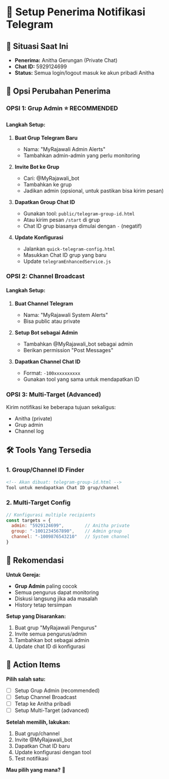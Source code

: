 # 🤖 Setup Penerima Notifikasi Telegram

## 📍 Situasi Saat Ini
- **Penerima:** Anitha Gerungan (Private Chat)
- **Chat ID:** 5929124699
- **Status:** Semua login/logout masuk ke akun pribadi Anitha

## 🔄 Opsi Perubahan Penerima

### **OPSI 1: Grup Admin** ⭐ RECOMMENDED

#### Langkah Setup:
1. **Buat Grup Telegram Baru**
   - Nama: "MyRajawali Admin Alerts"
   - Tambahkan admin-admin yang perlu monitoring

2. **Invite Bot ke Grup**
   - Cari: @MyRajawali_bot
   - Tambahkan ke grup
   - Jadikan admin (opsional, untuk pastikan bisa kirim pesan)

3. **Dapatkan Group Chat ID**
   - Gunakan tool: `public/telegram-group-id.html`
   - Atau kirim pesan `/start` di grup
   - Chat ID grup biasanya dimulai dengan `-` (negatif)

4. **Update Konfigurasi**
   - Jalankan `quick-telegram-config.html`
   - Masukkan Chat ID grup yang baru
   - Update `telegramEnhancedService.js`

### **OPSI 2: Channel Broadcast**

#### Langkah Setup:
1. **Buat Channel Telegram**
   - Nama: "MyRajawali System Alerts"
   - Bisa public atau private

2. **Setup Bot sebagai Admin**
   - Tambahkan @MyRajawali_bot sebagai admin
   - Berikan permission "Post Messages"

3. **Dapatkan Channel Chat ID**
   - Format: `-100xxxxxxxxxx`
   - Gunakan tool yang sama untuk mendapatkan ID

### **OPSI 3: Multi-Target** (Advanced)

Kirim notifikasi ke beberapa tujuan sekaligus:
- Anitha (private)
- Grup admin
- Channel log

## 🛠️ Tools Yang Tersedia

### 1. **Group/Channel ID Finder**
```html
<!-- Akan dibuat: telegram-group-id.html -->
Tool untuk mendapatkan Chat ID grup/channel
```

### 2. **Multi-Target Config**
```javascript
// Konfigurasi multiple recipients
const targets = {
  admin: "5929124699",        // Anitha private
  group: "-1001234567890",    // Admin group
  channel: "-1009876543210"   // System channel
}
```

## 📝 Rekomendasi

**Untuk Gereja:** 
- **Grup Admin** paling cocok
- Semua pengurus dapat monitoring
- Diskusi langsung jika ada masalah
- History tetap tersimpan

**Setup yang Disarankan:**
1. Buat grup "MyRajawali Pengurus"
2. Invite semua pengurus/admin
3. Tambahkan bot sebagai admin
4. Update chat ID di konfigurasi

## 🚀 Action Items

**Pilih salah satu:**
- [ ] Setup Grup Admin (recommended)
- [ ] Setup Channel Broadcast  
- [ ] Tetap ke Anitha pribadi
- [ ] Setup Multi-Target (advanced)

**Setelah memilih, lakukan:**
1. Buat grup/channel
2. Invite @MyRajawali_bot
3. Dapatkan Chat ID baru
4. Update konfigurasi dengan tool
5. Test notifikasi

**Mau pilih yang mana?** 🤔
